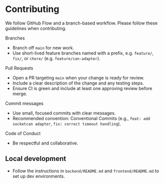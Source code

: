 # Contributing

We follow GitHub Flow and a branch-based workflow. Please follow these guidelines when contributing.

Branches
- Branch off `main` for new work.
- Use short-lived feature branches named with a prefix, e.g. `feature/`, `fix/`, or `chore/` (e.g. `feature/can-adapter`).

Pull Requests
- Open a PR targeting `main` when your change is ready for review.
- Include a clear description of the change and any testing steps.
- Ensure CI is green and include at least one approving review before merge.

Commit messages
- Use small, focused commits with clear messages.
- Recommended convention: Conventional Commits (e.g., `feat: add socketcan adapter`, `fix: correct timeout handling`).

Code of Conduct
- Be respectful and collaborative.

## Local development
- Follow the instructions in `backend/README.md` and `frontend/README.md` to set up dev environments.
